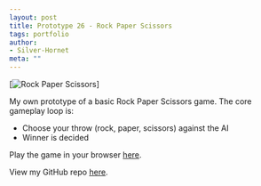 ```yaml
---
layout: post
title: Prototype 26 - Rock Paper Scissors
tags: portfolio
author:
- Silver-Hornet
meta: ""
---
```


[![Rock Paper Scissors]({{site.url}}/rock-paper-scissors.gif)]

My own prototype of a basic Rock Paper Scissors game. The core gameplay loop is:

- Choose your throw (rock, paper, scissors) against the AI
- Winner is decided

Play the game in your browser [here](https://play.unity.com/mg/other/rock-paper-scissors-4).

View my GitHub repo [here](https://github.com/silver-hornet/rock-paper-scissors).